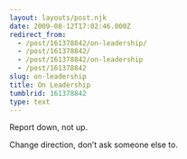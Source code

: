 ```yaml
---
layout: layouts/post.njk
date: 2009-08-12T17:02:46.000Z
redirect_from:
  - /post/161378842/on-leadership/
  - /post/161378842/
  - /post/161378842/on-leadership
  - /post/161378842
slug: on-leadership
title: On Leadership
tumblrid: 161378842
type: text
---
```

<p>Report down, not up.</p>

<p>Change direction, don&rsquo;t ask someone else to.</p>
